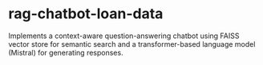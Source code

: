 # rag-chatbot-loan-data
Implements a context-aware question-answering chatbot using FAISS vector store for semantic search and a transformer-based language model (Mistral) for generating responses.
